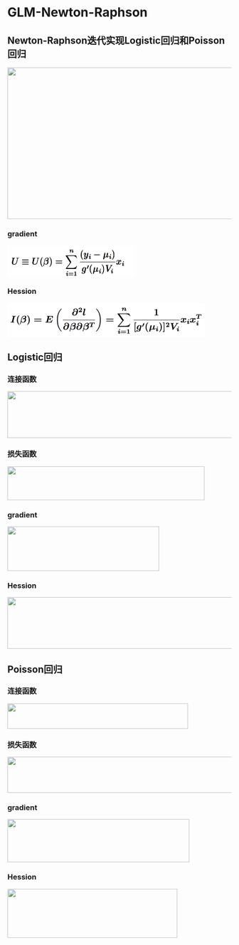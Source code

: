 # GLM-Newton-Raphson

## Newton-Raphson迭代实现Logistic回归和Poisson回归

<a href="url"><img src="https://github.com/Ctiely/GLM-Newton-Raphson/blob/master/newton.png" align="center" height="341" width="568" ></a>


### gradient

<a href="url"><img src="https://github.com/Ctiely/GLM-Newton-Raphson/blob/master/gradient.png" align="center" height="70" width="285" ></a> 


### Hession

<a href="url"><img src="https://github.com/Ctiely/GLM-Newton-Raphson/blob/master/Hession.png" align="center" height="76" width="443" ></a> 

## Logistic回归

### 连接函数

<a href="url"><img src="https://github.com/Ctiely/GLM-Newton-Raphson/blob/master/h_logit.png" align="center" height="105" width="524" ></a> 

### 损失函数

<a href="url"><img src="https://github.com/Ctiely/GLM-Newton-Raphson/blob/master/cost_logit.png" align="center" height="76" width="443" ></a> 

### gradient

<a href="url"><img src="https://github.com/Ctiely/GLM-Newton-Raphson/blob/master/gradient_logit.png" align="center" height="100" width="341" ></a> 

### Hession

<a href="url"><img src="https://github.com/Ctiely/GLM-Newton-Raphson/blob/master/Hession_logit.png" align="center" height="116" width="579" ></a> 

## Poisson回归

### 连接函数

<a href="url"><img src="https://github.com/Ctiely/GLM-Newton-Raphson/blob/master/h_poisson.png" align="center" height="57" width="406" ></a> 

### 损失函数

<a href="url"><img src="https://github.com/Ctiely/GLM-Newton-Raphson/blob/master/cost_poisson.png" align="center" height="81" width="581" ></a> 

### gradient

<a href="url"><img src="https://github.com/Ctiely/GLM-Newton-Raphson/blob/master/gradient_poisson.png" align="center" height="97" width="409" ></a> 

### Hession

<a href="url"><img src="https://github.com/Ctiely/GLM-Newton-Raphson/blob/master/Hession_poisson.png" align="center" height="110" width="382" ></a> 



